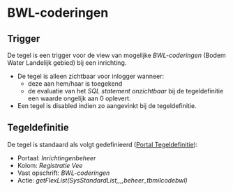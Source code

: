 # BWL-coderingen

## Trigger

De tegel is een trigger voor de view van mogelijke *BWL-coderingen* (Bodem Water Landelijk gebied) bij een inrichting.

  - De tegel is alleen zichtbaar voor inlogger wanneer:
    - deze aan hem/haar is toegekend
    - de evaluatie van het *SQL statement onzichtbaar* bij de tegeldefinitie een waarde ongelijk aan 0 oplevert.
  - Een tegel is disabled indien zo aangevinkt bij de tegeldefinitie.

## Tegeldefinitie

De tegel is standaard als volgt gedefinieerd ([Portal Tegeldefinitie](/docs/instellen_inrichten/portaldefinitie/portal_tegel.md)):

  - Portaal: *Inrichtingenbeheer*
  - Kolom: *Registratie Vee*
  - Vast opschrift: *BWL-coderingen*
  - Actie: *getFlexList(SysStandardList,,,,beheer_tbmilcodebwl)*


